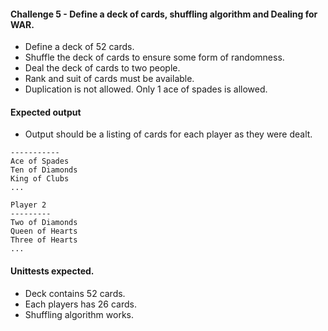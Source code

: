 #### Challenge 5 - Define a deck of cards, shuffling algorithm and Dealing for WAR.


- Define a deck of 52 cards.
- Shuffle the deck of cards to ensure some form of randomness.
- Deal the deck of cards to two people.  
- Rank and suit of cards must be available.
- Duplication is not allowed.  Only 1 ace of spades is allowed.


#### Expected output
- Output should be a listing of cards for each player as they were dealt.
```Player 1
-----------
Ace of Spades
Ten of Diamonds
King of Clubs
...

Player 2
---------
Two of Diamonds
Queen of Hearts
Three of Hearts
...
```

#### Unittests expected.
- Deck contains 52 cards.
- Each players has 26 cards.
- Shuffling algorithm works.

